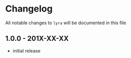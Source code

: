 # Changelog

All notable changes to `lyra` will be documented in this file

## 1.0.0 - 201X-XX-XX

- initial release
